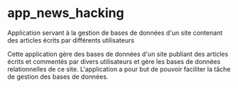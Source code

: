 # app_news_hacking
Application servant à la gestion de bases de données d'un site contenant des articles écrits par différents utilisateurs



Cette application gère des bases de données d'un site publiant des articles écrits et commentés par divers utilisateurs et gère les bases de données relationnelles de ce site. L'application a pour but de pouvoir faciliter la tâche de gestion des bases de données.
